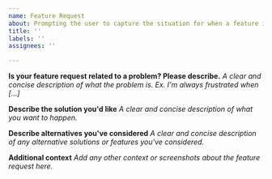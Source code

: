 ```yaml
---
name: Feature Request
about: Prompting the user to capture the situation for when a feature is needed.
title: ''
labels: ''
assignees: ''

---
```


**Is your feature request related to a problem? Please describe.**
_A clear and concise description of what the problem is. Ex. I'm always frustrated when [...]_
 
 
**Describe the solution you'd like**
_A clear and concise description of what you want to happen._
 
 
**Describe alternatives you've considered**
_A clear and concise description of any alternative solutions or features you've considered._
 
 
**Additional context**
_Add any other context or screenshots about the feature request here._
